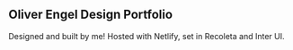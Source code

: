 ## Oliver Engel Design Portfolio

Designed and built by me! Hosted with Netlify, set in Recoleta and Inter UI.

